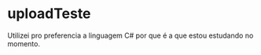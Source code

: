 # uploadTeste
Utilizei pro preferencia a  linguagem C# por que é a que estou estudando no momento. 
